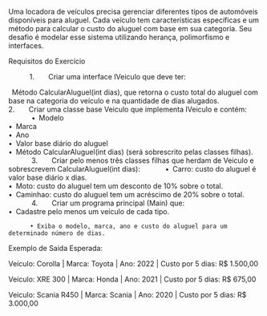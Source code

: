Uma locadora de veículos precisa gerenciar diferentes tipos de automóveis disponíveis para aluguel. 
Cada veículo tem características específicas e um método para calcular o custo do aluguel com base em sua categoria. 
Seu desafio é modelar esse sistema utilizando herança, polimorfismo e interfaces.

Requisitos do Exercício

      1.    Criar uma interface IVeiculo que deve ter:

 Método CalcularAluguel(int dias), que retorna o custo total do aluguel com base na categoria do veículo 
           e na quantidade de dias alugados.
      
      2.    Criar uma classe base Veiculo que implementa IVeiculo e contém:
      
          • Modelo
         
          • Marca
          
          • Ano
          
          • Valor base diário do aluguel
          
          • Método CalcularAluguel(int dias) (será sobrescrito pelas classes filhas).
      
      3.    Criar pelo menos três classes filhas que herdam de Veiculo e sobrescrevem CalcularAluguel(int dias):
      
          • Carro: custo do aluguel é valor base diário x dias.
          
          • Moto: custo do aluguel tem um desconto de 10% sobre o total.
          
          • Caminhao: custo do aluguel tem um acréscimo de 20% sobre o total.
      
      4.    Criar um programa principal (Main) que:
          
          • Cadastre pelo menos um veículo de cada tipo.

          • Exiba o modelo, marca, ano e custo do aluguel para um determinado número de dias.



Exemplo de Saída Esperada:


Veículo: Corolla | Marca: Toyota | Ano: 2022 | Custo por 5 dias: R$ 1.500,00

Veículo: XRE 300 | Marca: Honda | Ano: 2021 | Custo por 5 dias: R$ 675,00

Veículo: Scania R450 | Marca: Scania | Ano: 2020 | Custo por 5 dias: R$ 3.000,00
